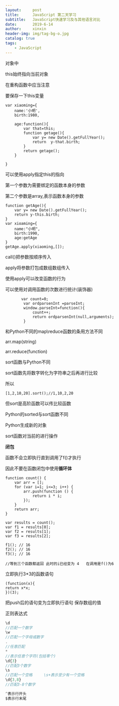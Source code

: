 ```yaml
---
layout:     post
title:      JavaScript 第二天学习
subtitle:   JavaScript快速学习及与其他语言对比
date:       2019-6-14
author:     xinxin
header-img: img/tag-bg-o.jpg
catalog: true
tags:
    - JavaScript
---
```



对象中



this始终指向当前对象

在重构函数中应当注意

要保存一下this变量









 

```
var xiaoming={
    name:'小明',
    birth:1980,
    
    age:function(){
        var that=this;
        function getage(){
            var y= new Date().getFullYear();
            return  y-that.birth;
        }
        return getage();
    }

}
```





可以使用apply指定this的指向

第一个参数为需要绑定的函数本身的参数

第二个参数是array,表示函数本身的参数









 

```
function getAge(){
    var y= new Date().getFullYear();
    return y-this.birth;
}
var xioaming={
    name:"小明",
    birth:1990,
    age:getAge
}
getAge.apply(xiaoming,[]);
```





call()把参数按顺序传入

apply将参数打包成数组数组传入



使用apply可以改变函数的行为







可以使用对调用函数的次数进行统计(装饰器)









 

```
       var count=0;
        var ordparsenInt =parseInt;
        window.parseInt=function(){
            count++;
            return ordparsenInt(null,arguments);
        }

```







和Python不同的map\reduce函数的条用方法不同

arr.map(string)

arr.reduce(function)







sort函数与Python不同

sort函数先将数字转化为字符串之后再进行比较

所以









 

```
[1,2,10,20].sort();//1,10,2,20
```





但sort是高阶函数可以传比较函数



Python的sorted与sort函数不同

Python生成新的对象

sort函数对当前的进行操作





**闭包**

函数不会立即执行直到调用了f()才执行

因此不要在函数闭包中使用**循环体**











 

```
function count() {
    var arr = [];
    for (var i=1; i<=3; i++) {
        arr.push(function () {
            return i * i;
        });
    }
    return arr;
}

var results = count();
var f1 = results[0];
var f2 = results[1];
var f3 = results[2];

f1(); // 16
f2(); // 16
f3(); // 16

//等到三个函数都返回 此时的i已经变为 4   在调用是f()为6
```









立即执行3*3的函数语句









 

```
(function(x){
return x*x;
})(3);

```





把push后的语句变为立即执行语句  保存数组的值




正则表达式
```javascript
\d 
//匹配一个数字
\w
//匹配一个字母或数字
.
//任意匹配
*
//表示任意个字符(包括零个)
\d{3}
//匹配3个数字
\s
//匹配一个空格     \s+表示至少有一个空格
\d{3,8}   
//匹配3-8个数字

^表示行开头
$表示行末尾
```